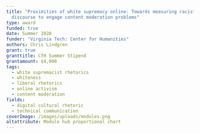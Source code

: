 ```yaml
---
title: "Proximities of white supremacy online: Towards measuring racist
  discourse to engage content moderation problems"
type: award
funded: true
date: Summer 2020
funder: "Virginia Tech: Center for Humanities"
authors: Chris Lindgren
grant: true
granttitle: CfH Summer Stipend
grantamount: $4,000
tags:
  - white supremacist rhetorics
  - whiteness
  - liberal rhetorics
  - online activism
  - content moderation
fields:
  - digital cultural rhetoric
  - technical communication
coverImage: /images/uploads/modules.png
altattribute: Module hub proportional chart
---
```

